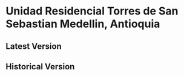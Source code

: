 # Unidad Residencial Torres de San Sebastian Medellin, Antioquia

## Latest Version

## Historical Version
